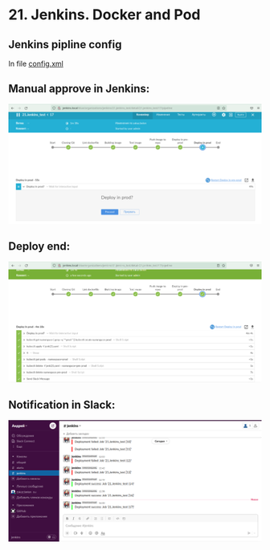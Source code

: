 # 21. Jenkins. Docker and Pod

## Jenkins pipline config 
In file [config.xml](config.xml) 

## Manual approve in Jenkins:
![alt text](figures/Action.png)

## Deploy end:
![alt text](figures/Deploy.png)

## Notification in Slack:
![alt text](figures/Slack.png)

